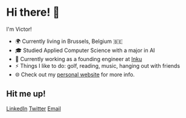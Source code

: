 # Hi there! 👋

I'm Victor!

- 🌍 Currently living in Brussels, Belgium :belgium:
- 🎓 Studied Applied Computer Science with a major in AI
- 🚀 Currently working as a founding engineer at [Inku](https://inku.tech)
- ⚡ Things I like to do: golf, reading, music, hanging out with friends
- 🌐 Check out my [personal website](https://victorbarra.dev) for more info.

## Hit me up! ##

[LinkedIn](https://www.linkedin.com/in/victor-barra)    [Twitter](https://twitter.com/VictorBarraa)    [Email](mailto:victor.barra@live.be)

<!--
**Vicba/VicBa** is a ✨ _special_ ✨ repository because its `README.md` (this file) appears on your GitHub profile.

Here are some ideas to get you started:

- 🔭 I’m currently working on ...
- 🌱 I’m currently learning ...
- 👯 I’m looking to collaborate on ...
- 🤔 I’m looking for help with ...
- 💬 Ask me about ...
- 📫 How to reach me: ...
- 😄 Pronouns: ...
- ⚡ Fun fact: ...
-->
